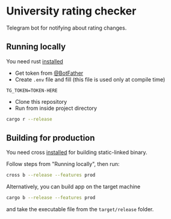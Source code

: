 # University rating checker

Telegram bot for notifying about rating changes.

## Running locally

You need rust [installed](https://rustup.rs)

- Get token from [@BotFather](https://t.me/BotFather)
- Create `.env` file and fill (this file is used only at compile time)

```
TG_TOKEN=TOKEN-HERE
```

- Clone this repository
- Run from inside project directory

```sh
cargo r --release
```

## Building for production

You need cross [installed](https://github.com/cross-rs/cross#installation) for building static-linked binary.

Follow steps from "Running locally", then run:

```sh
cross b --release --features prod
```

Alternatively, you can build app on the target machine

```sh
cargo b --release --features prod
```

and take the executable file from the `target/release` folder.
